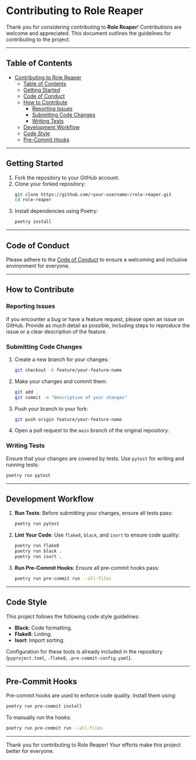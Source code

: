 # Contributing to Role Reaper

Thank you for considering contributing to **Role Reaper**! Contributions are welcome and appreciated. This document outlines the guidelines for contributing to the project.

---

## Table of Contents

- [Contributing to Role Reaper](#contributing-to-role-reaper)
  - [Table of Contents](#table-of-contents)
  - [Getting Started](#getting-started)
  - [Code of Conduct](#code-of-conduct)
  - [How to Contribute](#how-to-contribute)
    - [Reporting Issues](#reporting-issues)
    - [Submitting Code Changes](#submitting-code-changes)
    - [Writing Tests](#writing-tests)
  - [Development Workflow](#development-workflow)
  - [Code Style](#code-style)
  - [Pre-Commit Hooks](#pre-commit-hooks)

---

## Getting Started

1. Fork the repository to your GitHub account.
2. Clone your forked repository:
   ```bash
   git clone https://github.com/<your-username>/role-reaper.git
   cd role-reaper
   ```
3. Install dependencies using Poetry:
   ```bash
   poetry install
   ```

---

## Code of Conduct

Please adhere to the [Code of Conduct](CODE_OF_CONDUCT.md) to ensure a welcoming and inclusive environment for everyone.

---

## How to Contribute

### Reporting Issues

If you encounter a bug or have a feature request, please open an issue on GitHub. Provide as much detail as possible, including steps to reproduce the issue or a clear description of the feature.

### Submitting Code Changes

1. Create a new branch for your changes:
   ```bash
   git checkout -b feature/your-feature-name
   ```
2. Make your changes and commit them:
   ```bash
   git add .
   git commit -m "Description of your changes"
   ```
3. Push your branch to your fork:
   ```bash
   git push origin feature/your-feature-name
   ```
4. Open a pull request to the `main` branch of the original repository.

### Writing Tests

Ensure that your changes are covered by tests. Use `pytest` for writing and running tests:

```bash
poetry run pytest
```

---

## Development Workflow

1. **Run Tests**: Before submitting your changes, ensure all tests pass:
   ```bash
   poetry run pytest
   ```
2. **Lint Your Code**: Use `flake8`, `black`, and `isort` to ensure code quality:
   ```bash
   poetry run flake8
   poetry run black .
   poetry run isort .
   ```
3. **Run Pre-Commit Hooks**: Ensure all pre-commit hooks pass:
   ```bash
   poetry run pre-commit run --all-files
   ```

---

## Code Style

This project follows the following code style guidelines:

- **Black**: Code formatting.
- **Flake8**: Linting.
- **Isort**: Import sorting.

Configuration for these tools is already included in the repository (`pyproject.toml`, `.flake8`, `.pre-commit-config.yaml`).

---

## Pre-Commit Hooks

Pre-commit hooks are used to enforce code quality. Install them using:

```bash
poetry run pre-commit install
```

To manually run the hooks:

```bash
poetry run pre-commit run --all-files
```

---

Thank you for contributing to Role Reaper! Your efforts make this project better for everyone.
